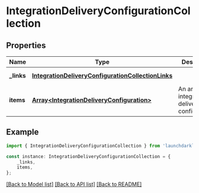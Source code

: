 # IntegrationDeliveryConfigurationCollection


## Properties

Name | Type | Description | Notes
------------ | ------------- | ------------- | -------------
**_links** | [**IntegrationDeliveryConfigurationCollectionLinks**](IntegrationDeliveryConfigurationCollectionLinks.md) |  | [default to undefined]
**items** | [**Array&lt;IntegrationDeliveryConfiguration&gt;**](IntegrationDeliveryConfiguration.md) | An array of integration delivery configurations | [default to undefined]

## Example

```typescript
import { IntegrationDeliveryConfigurationCollection } from 'launchdarkly-api-typescript';

const instance: IntegrationDeliveryConfigurationCollection = {
    _links,
    items,
};
```

[[Back to Model list]](../README.md#documentation-for-models) [[Back to API list]](../README.md#documentation-for-api-endpoints) [[Back to README]](../README.md)
